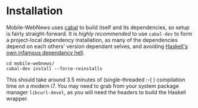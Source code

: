 # Installation #

Mobile-WebNews uses [cabal](http://www.haskell.org/cabal/) to build itself and its dependencies, so setup is fairly straight-forward.
It is *highly recommended* to use `cabal-dev` to form a project-local dependency installation, as many of the dependencies depend on each others' version dependant selves, and avoiding [Haskell's own infamous dependancy hell](http://www.reddit.com/r/haskell/comments/f3ykj/psa_use_cabaldev_to_solve_dependency_problems/).

    cd mobile-webnews/
    cabal-dev install --force-reinstalls

This should take around 3.5 minutes of (single-threaded :-( ) compilation time on a modern i7. You may need to grab from your system package manager `libcurl-devel`, as you will need the headers to build the Haskell wrapper.
